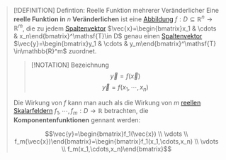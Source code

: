 >[!DEFINITION] Defintion: Reelle Funktion mehrerer Veränderlicher
>Eine **reelle Funktion in** $n$ **Veränderlichen** ist eine [Abbildung](../../../Mengenlehre/Abbildungen/Abbildung.md) $f:D\subseteq \mathbb{R}^n\to\mathbb{R}^m$, die zu jedem [Spaltenvektor](../../../Lineare%20Algebra/Vektoren%20als%20Matrizen/Reelle%20Vektoren/Reeller%20Spaltenvektor.md) $\vec{x}=\begin{bmatrix}x_1 & \cdots & x_n\end{bmatrix}^\mathsf{T}\in D$ genau einen [Spaltenvektor](../../../Lineare%20Algebra/Vektoren%20als%20Matrizen/Reelle%20Vektoren/Reeller%20Spaltenvektor.md) $\vec{y}=\begin{bmatrix}y_1 & \cdots & y_m\end{bmatrix}^\mathsf{T} \in\mathbb{R}^m$ zuordnet.
>>[!NOTATION] Bezeichnung
>>$$\vec{y} = f(\vec{x})$$
>>$$\vec{y} = f(x_1,\cdots,x_n)$$
>
>Die Wirkung von $f$ kann man auch als die Wirkung von $m$ [reellen Skalarfeldern](Skalarfelder/Skalarfeld.md) $f_1,\cdots,f_m:D\to\mathbb{R}$ betrachten, die **Komponentenfunktionen** gennant werden:
>
>$$\vec{y}=\begin{bmatrix}f_1(\vec{x}) \\ \vdots \\ f_m(\vec{x})\end{bmatrix}=\begin{bmatrix}f_1(x_1,\cdots,x_n) \\ \vdots \\ f_m(x_1,\cdots,x_n)\end{bmatrix}$$
>